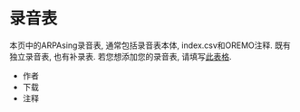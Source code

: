 # 录音表

本页中的ARPAsing录音表, 通常包括录音表本体, index.csv和OREMO注释.
既有独立录音表, 也有补录表.
若您想添加您的录音表, 请填写[此表格]().

- 作者
- 下载
- 注释
